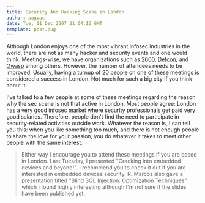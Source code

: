 ```yaml
---
title: Security And Hacking Scene in London
author: pagvac
date: Tue, 11 Dec 2007 21:04:10 GMT
template: post.pug
---
```


Although London enjoys one of the most vibrant infosec industries in the world, there are not as many hacker and security events and one would think. Meetings-wise, we have organizations such as [2600](http://www.london2600.org.uk/), [Defcon](http://dc4420.org/), and [Owasp](http://www.owasp.org/index.php/London) among others. However, the number of attendees needs to be improved. Usually, having a turnup of 20 people on one of these meetings is considered a success in London. Not much for such a big city if you think about it.

I've talked to a few people at some of these meetings regarding the reason why the sec scene is not that active in London. Most people agree: London has a very good infosec market where security professionals get paid very good salaries. Therefore, people don't find the need to participate in security-related activities outside work. Whatever the reason is, I can tell you this: when you like something too much, and there is not enough people to share the love for your passion, you do whatever it takes to meet other people with the same interest.

> Either way I encourage you to attend these meetings if you are based in London. Last Tuesday, I presented "Cracking into embedded devices and beyond!". I recommend you to check it out if you are interested in embedded devices security. R. Marcos also gave a presentation titled "Blind SQL Injection: Optimization Techniques" which I found highly interesting although I'm not sure if the slides have been published yet.
